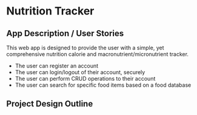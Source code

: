 # Nutrition Tracker

## App Description / User Stories
This web app is designed to provide the user with a simple, yet comprehensive nutrition calorie and macronutrient/micronutrient tracker.

- The user can register an account
- The user can login/logout of their account, securely
- The user can perform CRUD operations to their account 
- The user can search for specific food items based on a food database

## Project Design Outline